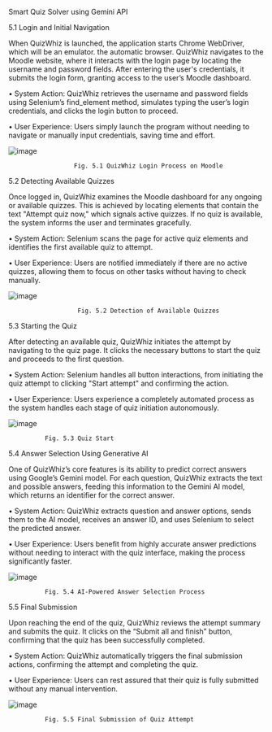 Smart Quiz Solver using Gemini API

5.1 Login and Initial Navigation

When QuizWhiz is launched, the application starts Chrome WebDriver, which will be an emulator. the automatic browser. QuizWhiz navigates to the Moodle website, where it interacts with the login page by locating the username and password fields. After entering the user's credentials, it submits the login form, granting access to the user’s Moodle dashboard. 

• System Action: QuizWhiz retrieves the username and password fields using Selenium’s find_element method, simulates typing the user’s login credentials, and clicks the login button to proceed.

• User Experience: Users simply launch the program without needing to navigate or manually input credentials, saving time and effort.

![image](https://github.com/user-attachments/assets/5594771c-4e08-475c-8964-9e666274255b)

                      Fig. 5.1 QuizWhiz Login Process on Moodle


5.2 Detecting Available Quizzes 

Once logged in, QuizWhiz examines the Moodle dashboard for any ongoing or available quizzes. This is achieved by locating elements that contain the text "Attempt quiz now," which signals active quizzes. If no quiz is available, the system informs the user and terminates gracefully.

• System Action: Selenium scans the page for active quiz elements and identifies the first available quiz to attempt.

• User Experience: Users are notified immediately if there are no active quizzes, allowing them to focus on other tasks without having to check manually.

![image](https://github.com/user-attachments/assets/e49c617a-d8a3-458c-b4f4-3ca8eaf5de51)

                       Fig. 5.2 Detection of Available Quizzes


5.3 Starting the Quiz

After detecting an available quiz, QuizWhiz initiates the attempt by navigating to the quiz page. 
It clicks the necessary buttons to start the quiz and proceeds to the first question.

•          System Action: Selenium handles all button interactions, from initiating the quiz 
attempt to clicking "Start attempt" and confirming the action.

•          User Experience: Users experience a completely automated process as the system
handles each stage of quiz initiation autonomously.

![image](https://github.com/user-attachments/assets/3f3ab761-a79a-4e36-8e33-f2241d22f861)

              Fig. 5.3 Quiz Start

5.4 Answer Selection Using Generative AI


One of QuizWhiz’s core features is its ability to predict correct answers using Google’s Gemini 
model. For each question, QuizWhiz extracts the text and possible answers, feeding this information 
to the Gemini AI model, which returns an identifier for the correct answer.

•          System Action: QuizWhiz extracts question and answer options, sends them to the AI model, 
receives an answer ID, and uses Selenium to select the predicted answer.

•          User  Experience:  Users  benefit  from  highly  accurate  answer  predictions  without
needing to interact with the quiz interface, making the process significantly faster.

![image](https://github.com/user-attachments/assets/0692b81f-592b-4a07-878a-cb09def109e4)

              Fig. 5.4 AI-Powered Answer Selection Process

5.5 Final Submission


Upon reaching the end of the quiz, QuizWhiz reviews the attempt summary and submits the
quiz. It clicks on the “Submit all and finish” button, confirming that the quiz has been 
successfully completed.

•          System  Action:  QuizWhiz  automatically  triggers  the  final  submission  actions, 
confirming the attempt and completing the quiz.

•          User Experience: Users can rest assured that their quiz is fully submitted without any
manual intervention.

![image](https://github.com/user-attachments/assets/4eb8e458-763a-47de-83e3-794b54f154db)

              Fig. 5.5 Final Submission of Quiz Attempt

